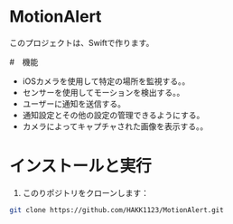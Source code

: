 # MotionAlert
このプロジェクトは、Swiftで作ります。

#　機能
- iOSカメラを使用して特定の場所を監視する。。
- センサーを使用してモーションを検出する。。
- ユーザーに通知を送信する。
- 通知設定とその他の設定の管理できるようにする。
- カメラによってキャプチャされた画像を表示する。。


# インストールと実行
1. このりポジトリをクローンします：

``` bash
git clone https://github.com/HAKK1123/MotionAlert.git

